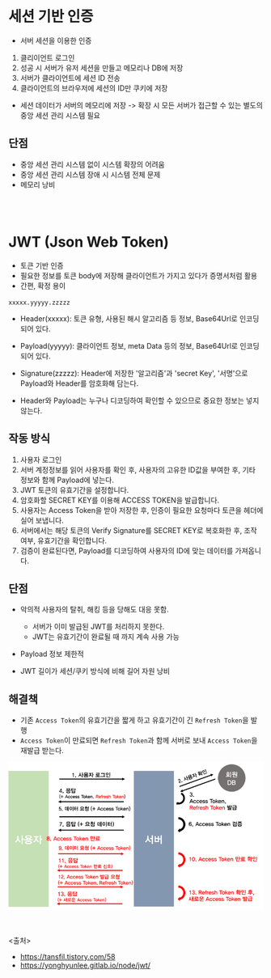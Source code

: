 # 세션 기반 인증
- 서버 세션을 이용한 인증
1. 클리이언트 로그인
2. 성공 시 서버가 유저 세션을 만들고 메모리나 DB에 저장
3. 서버가 클라이언트에 세션 ID 전송
4. 클라이언트의 브라우저에 세션의 ID만 쿠키에 저장

- 세션 데이터가 서버의 메모리에 저장 -> 확장 시 모든 서버가 접근할 수 있는 별도의 중앙 세션 관리 시스템 필요

## 단점
- 중앙 세션 관리 시스템 없이 시스템 확장의 어려움
- 중앙 세션 관리 시스템 장애 시 시스템 전체 문제
- 메모리 낭비

<BR><BR>
  
# JWT (Json Web Token)
- 토큰 기반 인증
- 필요한 정보를 토큰 body에 저장해 클라이언트가 가지고 있다가 증명서처럼 활용
- 간편, 확정 용이

`xxxxx.yyyyy.zzzzz`
- Header(xxxxx): 토큰 유형, 사용된 해시 알고리즘 등 정보, Base64Url로 인코딩되어 있다.
- Payload(yyyyy): 클라이언트 정보, meta Data 등의 정보, Base64Url로 인코딩되어 있다.
- Signature(zzzzz): Header에 저장한 '알고리즘'과 'secret Key', '서명'으로 Payload와 Header를 암호화해 담는다.

- Header와 Payload는 누구나 디코딩하여 확인할 수 있으므로 중요한 정보는 넣지 않는다.

## 작동 방식
1. 사용자 로그인
2. 서버 계정정보를 읽어 사용자를 확인 후, 사용자의 고유한 ID값을 부여한 후, 기타 정보와 함께 Payload에 넣는다.
3. JWT 토큰의 유효기간을 설정합니다.
4. 암호화할 SECRET KEY를 이용해 ACCESS TOKEN을 발급합니다.
5. 사용자는 Access Token을 받아 저장한 후, 인증이 필요한 요청마다 토큰을 헤더에 실어 보냅니다.
6. 서버에서는 해당 토큰의 Verify Signature를 SECRET KEY로 복호화한 후, 조작 여부, 유효기간을 확인합니다.
7. 검증이 완료된다면, Payload를 디코딩하여 사용자의 ID에 맞는 데이터를 가져옵니다.  

## 단점
- 악의적 사용자의 탈취, 해킹 등을 당해도 대응 못함.
  - 서버가 이미 발급된 JWT를 처리하지 못한다.
  - JWT는 유효기간이 완료될 때 까지 계속 사용 가능

- Payload 정보 제한적
- JWT 길이가 세션/쿠키 방식에 비해 길어 자원 낭비

## 해결책
- 기존 `Access Token`의 유효기간을 짧게 하고 유효기간이 긴 `Refresh Token`을 발행
- `Access Token`이 만료되면 `Refresh Token`과 함께 서버로 보내 `Access Token`을 재발급 받는다.
<img src="https://github.com/in3166/TIL/blob/main/etc/img/jwt1.png" />


<BR><BR><RB>
<출처>
- https://tansfil.tistory.com/58
- https://yonghyunlee.gitlab.io/node/jwt/
